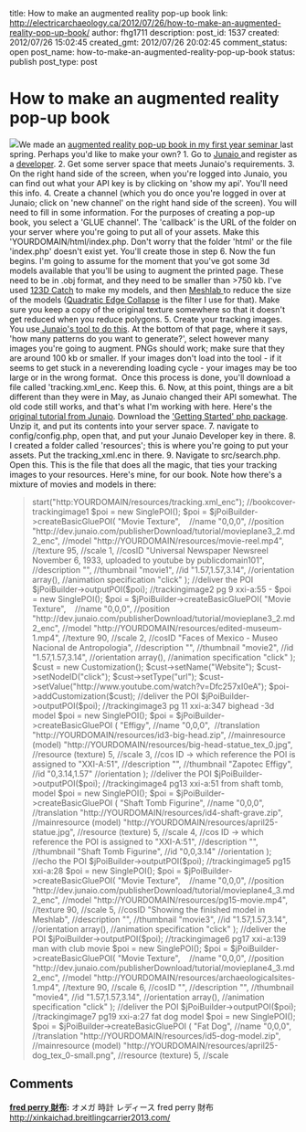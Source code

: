 title: How to make an augmented reality pop-up book
link: http://electricarchaeology.ca/2012/07/26/how-to-make-an-augmented-reality-pop-up-book/
author: fhg1711
description: 
post_id: 1537
created: 2012/07/26 15:02:45
created_gmt: 2012/07/26 20:02:45
comment_status: open
post_name: how-to-make-an-augmented-reality-pop-up-book
status: publish
post_type: post

# How to make an augmented reality pop-up book

![](https://p.twimg.com/ArvSl8aCAAA139G.jpg:large)We made an [augmented reality pop-up book in my first year seminar ](http://electricarchaeology.ca/2012/05/04/mesoamerica-in-gatineau-augmented-reality-museum-catalogue-pop-up-book/)last spring. Perhaps you'd like to make your own? 1\. Go to [Junaio ](http://www.junaio.com/)and register as a [developer](http://www.junaio.com/develop/). 2\. Get some server space that meets Junaio's requirements. 3\. On the right hand side of the screen, when you're logged into Junaio, you can find out what your API key is by clicking on 'show my api'. You'll need this info. 4\. Create a channel (which you do once you're logged in over at Junaio; click on 'new channel' on the right hand side of the screen). You will need to fill in some information. For the purposes of creating a pop-up book, you select a 'GLUE channel'. The 'callback' is the URL of the folder on your server where you're going to put all of your assets. Make this 'YOURDOMAIN/html/index.php. Don't worry that the folder 'html' or the file 'index.php' doesn't exist yet. You'll create those in step 6. Now the fun begins. I'm going to assume for the moment that you've got some 3d models available that you'll be using to augment the printed page. These need to be in .obj format, and they need to be smaller than >750 kb. I've used [123D Catch](http://www.123dapp.com/catch) to make my models, and then [Meshlab ](http://meshlab.sourceforge.net/)to reduce the size of the models ([Quadratic Edge Collapse](http://www.shapeways.com/tutorials/polygon_reduction_with_meshlab) is the filter I use for that). Make sure you keep a copy of the original texture somewhere so that it doesn't get reduced when you reduce polygons. 5\. Create your tracking images. You use[ Junaio's tool to do this](http://dev.junaio.com/tools/trackingxmlcreator). At the bottom of that page, where it says, 'how many patterns do you want to generate?', select however many images you're going to augment. PNGs should work; make sure that they are around 100 kb or smaller. If your images don't load into the tool - if it seems to get stuck in a neverending loading cycle - your images may be too large or in the wrong format.  Once this process is done, you'll download a file called 'tracking.xml_enc. Keep this. 6\. Now, at this point, things are a bit different than they were in May, as Junaio changed their API somewhat. The old code still works, and that's what I'm working with here. Here's the [original tutorial from Junaio](http://www.junaio.com/develop/quickstart/tutorials/glue-quickstart/glu-001-hello-glue/). Download the ['Getting Started' php package](http://dev.junaio.com/publisherDownload/GettingStarted.zip). Unzip it, and put its contents into your server space. 7\. navigate to config/config.php, open that, and put your Junaio Developer key in there. 8\. I created a folder called 'resources'; this is where you're going to put your assets. Put the tracking_xml.enc in there. 9\. Navigate to src/search.php. Open this. This is the file that does all the magic, that ties your tracking images to your resources. Here's mine, for our book. Note how there's a mixture of movies and models in there: 

> <?php /**/ ?><?php /** * @copyright  Copyright 2010 metaio GmbH. All rights reserved. * @link       http://www.metaio.com * @author     Frank Angermann **/ require_once '../library/poibuilder.class.php'; /** * When the channel is being viewed, a poi request will be sent * $_GET['l']...(optional) Position of the user when requesting poi search information * $_GET['o']...(optional) Orientation of the user when requesting poi search information * $_GET['p']...(optional) perimeter of the data requested in meters. * $_GET['uid']... Unique user identifier * $_GET['m']... (optional) limit of to be returned values * $_GET['page']...page number of result. e.g. m = 10: page 1: 1-10; page 2: 11-20, e.g. **/ //use the poiBuilder class   --- this might not be right, for $jPoiBuilder = new JunaioBuilder(); //create the xml start $jPoiBuilder->start("http:YOURDOMAIN/resources/tracking.xml_enc"); //bookcover-trackingimage1 $poi = new SinglePOI(); $poi = $jPoiBuilder->createBasicGluePOI( "Movie Texture",    //name "0,0,0", //position "http://dev.junaio.com/publisherDownload/tutorial/movieplane3_2.md2_enc", //model "http://YOURDOMAIN/resources/movie-reel.mp4", //texture 95, //scale 1, //cosID "Universal Newspaper Newsreel November 6, 1933, uploaded to youtube by publicdomain101", //description "", //thumbnail "movie1", //id "1.57,1.57,3.14", //orientation array(), //animation specification "click" ); //deliver the POI $jPoiBuilder->outputPOI($poi); //trackingimage2 pg 9 xxi-a:55 - $poi = new SinglePOI(); $poi = $jPoiBuilder->createBasicGluePOI( "Movie Texture",    //name "0,0,0", //position "http://dev.junaio.com/publisherDownload/tutorial/movieplane3_2.md2_enc", //model "http://YOURDOMAIN/resources/edited-museum-1.mp4", //texture 90, //scale 2, //cosID "Faces of Mexico - Museo Nacional de Antropologia", //description "", //thumbnail "movie2", //id "1.57,1.57,3.14", //orientation array(), //animation specification "click" ); $cust = new Customization(); $cust->setName("Website"); $cust->setNodeID("click"); $cust->setType("url"); $cust->setValue("http://www.youtube.com/watch?v=Dfc257xI0eA"); $poi->addCustomization($cust); //deliver the POI $jPoiBuilder->outputPOI($poi); //trackingimage3 pg 11 xxi-a:347 bighead -3d model $poi = new SinglePOI(); $poi = $jPoiBuilder->createBasicGluePOI ( "Effigy", //name "0,0,0",  //translation "http://YOURDOMAIN/resources/id3-big-head.zip", //mainresource (model) "http://YOURDOMAIN/resources/big-head-statue_tex_0.jpg", //resource (texture) 5, //scale 3, //cos ID -> which reference the POI is assigned to "XXI-A:51", //description "", //thumbnail "Zapotec Effigy", //id "0,3.14,1.57" //orientation ); //deliver the POI $jPoiBuilder->outputPOI($poi); //trackingimage4 pg13 xxi-a:51 from shaft tomb, model $poi = new SinglePOI(); $poi = $jPoiBuilder->createBasicGluePOI ( "Shaft Tomb Figurine", //name "0,0,0",  //translation "http://YOURDOMAIN/resources/id4-shaft-grave.zip", //mainresource (model) "http://YOURDOMAIN/resources/april25-statue.jpg", //resource (texture) 5, //scale 4, //cos ID -> which reference the POI is assigned to "XXI-A:51", //description "", //thumbnail "Shaft Tomb Figurine", //id "0,0,3.14" //orientation ); //echo the POI $jPoiBuilder->outputPOI($poi); //trackingimage5 pg15 xxi-a:28 $poi = new SinglePOI(); $poi = $jPoiBuilder->createBasicGluePOI( "Movie Texture",    //name "0,0,0", //position "http://dev.junaio.com/publisherDownload/tutorial/movieplane4_3.md2_enc", //model "http://YOURDOMAIN/resources/pg15-movie.mp4", //texture 90, //scale 5, //cosID "Showing the finished model in Meshlab", //description "", //thumbnail "movie3", //id "1.57,1.57,3.14", //orientation array(), //animation specification "click" ); //deliver the POI $jPoiBuilder->outputPOI($poi); //trackingimage6 pg17 xxi-a:139 man with club movie $poi = new SinglePOI(); $poi = $jPoiBuilder->createBasicGluePOI( "Movie Texture",    //name "0,0,0", //position "http://dev.junaio.com/publisherDownload/tutorial/movieplane4_3.md2_enc", //model "http://YOURDOMAIN/resources/archaeologicalsites-1.mp4", //texture 90, //scale 6, //cosID "", //description "", //thumbnail "movie4", //id "1.57,1.57,3.14", //orientation array(), //animation specification "click" ); //deliver the POI $jPoiBuilder->outputPOI($poi); //trackingimage7 pg19 xxi-a:27 fat dog model $poi = new SinglePOI(); $poi = $jPoiBuilder->createBasicGluePOI ( "Fat Dog", //name "0,0,0",  //translation "http://YOURDOMAIN/resources/id5-dog-model.zip", //mainresource (model) "http://YOURDOMAIN/resources/april25-dog_tex_0-small.png", //resource (texture) 5, //scale

## Comments

**[fred perry 財布](#11292 "2013-11-28 23:30:45"):** オメガ 時計 レディース fred perry 財布 http://xinkaichad.breitlingcarrier2013.com/

